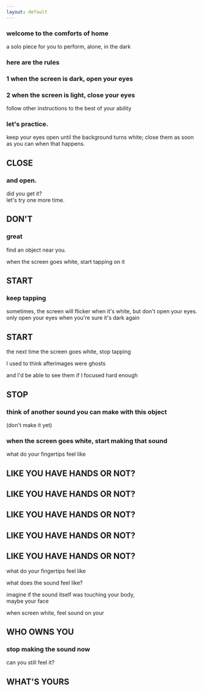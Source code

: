```yaml
---
layout: default
---
```

<section>
  <h3 class="top">
    welcome to the comforts of home
  </h3>
  <p>
    <span class=fragment data-autoslide="1000">a solo piece for you to perform,</span>
    <span class=fragment data-autoslide="1000">alone,</span>
    <span class=fragment data-autoslide="3000">in the dark</span>
  </p>
</section>

<section data-autoslide="3000">
  <h3 class="top">
    here are the rules
  </h3>
</section>

<section data-autoslide="4000">
  <h3 class="top rules">
    <span class="num">1</span>
    when the screen is dark, open your eyes
  </h3>
  <h3 class="top rules fragment">
    <span class="num">2</span>
    when the screen is light, close your eyes
  </h3>
  <p class=fragment>
    follow other instructions to the best of your ability
  </p>
</section>

<section>
  <h3 class="top" data-autoslide="2000">
    let's practice.
  </h3>
  <p class="fragment" data-autoslide="3000">
    keep your eyes open until the background turns white; 
    <span class="fragment" data-autoslide="3000">close them as soon as you can when that happens.</span>
  </p>
</section>

<section data-background-color="#fff" class="white" data-autoslide="3000">
  <h1 class="on-white">
    CLOSE
  </h1>
</section>

<section>
  <h3 class="top" data-autoslide="2000">
    and open.
  </h3>
  <p>
    <span class="fragment" data-autoslide="2000">did you get it?</span><br />
    <span class="fragment" data-autoslide="2000">let's try one more time.</span>
  </p>
</section>

<section data-background-color="#fff" class="white" data-autoslide="4000">
  <h1 class="on-white">
    DON'T
  </h1>
</section>

<section>
  <h3 class="top" data-autoslide="3000">
    great
  </h3>
  <p>
    <span class="fragment" data-autoslide="4000">find an object near you.</span>
  </p>

  <p class="fragment" data-autoslide="4000">
    when the screen goes white, start tapping on it
  </p>
</section>

<section data-background-color="#fff" class="white" data-autoslide="5000">
  <h1 class="on-white green">
    START
  </h1>
</section>

<section>
  <h3 class="top" data-autoslide="2000">
    keep tapping
  </h3>
  <p>
    <span class="fragment" data-autoslide="4000">sometimes, the screen will flicker when it's white, but don't open your eyes.</span><br />
    <span class="fragment" data-autoslide="4000">only open your eyes when you're sure it's dark again</span>
  </p>
</section>

<section data-background-color="#fff" class="white" data-autoslide="5000">
  <h1 class="on-white red">
    START
  </h1>
</section>

<section data-autoslide="3500">
  <p>the next time the screen goes white, stop tapping</p>
</section>

<section class="statements" data-autoslide="1000">
  <p>
    I used to think afterimages were ghosts
  </p>
  <p class="fragment" data-autoslide="1000">and I'd be able to see them if I focused hard enough</p>
</section>

<section data-background-color="#fff" class="white" data-autoslide="4000">
  <h1 class="on-white red">
    STOP
  </h1>
</section>

<section>
  <h3 class="top" data-autoslide="1000">
    think of another sound you can make with this object
  </h3>

  <p class="fragment" data-autoslide="4500">(don't make it yet)</p>
</section>

<section>
  <h3 class="top" data-autoslide="5000">
    when the screen goes white, start making that sound
  </h3>
</section>

<section class="statements" data-autoslide="1000">
  <p>
    what do your fingertips feel like
  </p>
</section>

<section data-background-color="#fff" class="white" data-autoslide="3000">
  <h1 class="on-white oversize">
    LIKE YOU HAVE HANDS OR NOT?
  </h1>
</section>

<section data-background-color="#fff" class="white" data-autoslide="1500">
  <h1 class="on-white oversize green">
    LIKE YOU HAVE HANDS OR NOT?
  </h1>
</section>

<section data-background-color="#fff" class="white" data-autoslide="4000">
  <h1 class="on-white oversize red">
    LIKE YOU HAVE HANDS OR NOT?
  </h1>
</section>

<section data-background-color="#fff" class="white" data-autoslide="1000">
  <h1 class="on-white oversize green">
    LIKE YOU HAVE HANDS OR NOT?
  </h1>
</section>

<section data-background-color="#fff" class="white" data-autoslide="3000">
  <h1 class="on-white oversize red">
    LIKE YOU HAVE HANDS OR NOT?
  </h1>
</section>

<section class="statements" data-autoslide="500">
  <p>
    what do your fingertips feel like
  </p>
</section>

<section>
  <p data-autoslide="5000">what does the sound feel like?</p>
  <p>
    <span class="fragment" data-autoslide="3000">imagine if the sound itself was touching your body,</span><br />
    <span class="fragment" data-autoslide="3000">maybe your face</span>
  </p>

  <p class="fragment" data-autoslide="1500">when screen white, feel sound on your</p>
</section>

<section data-background-color="#fff" class="white" data-autoslide="3000">
  <h1 class="on-white oversize red">
    WHO OWNS YOU
  </h1>
</section>

<section>
  <h3 class="top">stop making the sound now</h3>
  <p>
    <span class="fragment">can you still feel it?</span>
  </p>
</section>

<section data-background-color="#fff" class="white">
  <h1 class="on-white oversize red">
    WHAT'S YOURS
  </h1>
</section>
